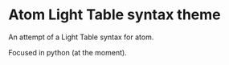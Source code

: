 # Atom Light Table syntax theme

An attempt of a Light Table syntax for atom.

Focused in python (at the moment).

